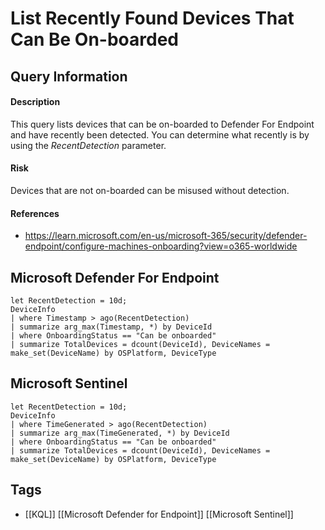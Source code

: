 # List Recently Found Devices That Can Be On-boarded

## Query Information

#### Description
This query lists devices that can be on-boarded to Defender For Endpoint and have recently been detected. You can determine what recently is by using the *RecentDetection* parameter.
#### Risk
Devices that are not on-boarded can be misused without detection. 
#### References
- https://learn.microsoft.com/en-us/microsoft-365/security/defender-endpoint/configure-machines-onboarding?view=o365-worldwide
## Microsoft Defender For Endpoint
```kusto
let RecentDetection = 10d;
DeviceInfo
| where Timestamp > ago(RecentDetection)
| summarize arg_max(Timestamp, *) by DeviceId
| where OnboardingStatus == "Can be onboarded"
| summarize TotalDevices = dcount(DeviceId), DeviceNames = make_set(DeviceName) by OSPlatform, DeviceType
```
## Microsoft Sentinel
```kusto
let RecentDetection = 10d;
DeviceInfo
| where TimeGenerated > ago(RecentDetection)
| summarize arg_max(TimeGenerated, *) by DeviceId
| where OnboardingStatus == "Can be onboarded"
| summarize TotalDevices = dcount(DeviceId), DeviceNames = make_set(DeviceName) by OSPlatform, DeviceType
```
## Tags
- [[KQL]] [[Microsoft Defender for Endpoint]] [[Microsoft Sentinel]]